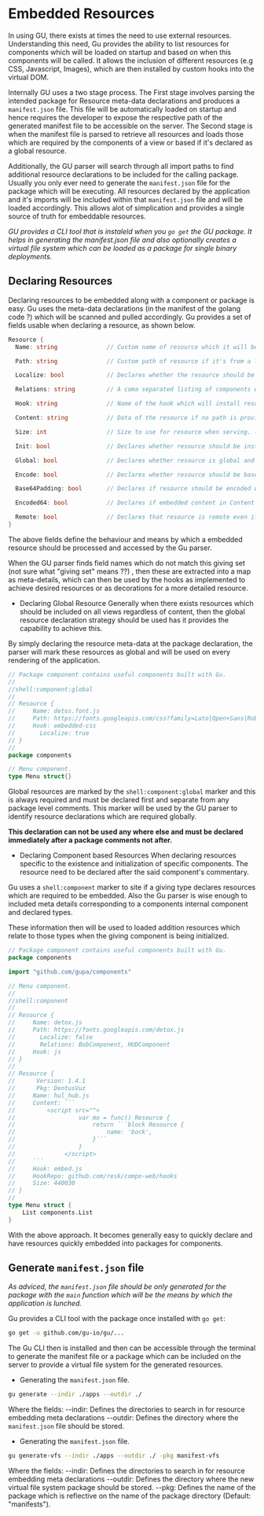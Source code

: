 Embedded Resources
==================

In using GU, there exists at times the need to use external resources. Understanding this need, Gu provides the ability to list resources for components which will be loaded on startup and based on when this components will be called. It allows the inclusion of different resources (e.g CSS, Javascript, Images), which are then  installed by custom hooks into the virtual DOM.

Internally GU uses a two stage process. The First stage involves parsing the intended package for Resource meta-data declarations and produces a `manifest.json` file. This file will be automatically loaded on startup and hence requires the developer to expose the respective path of the generated manifest file to be accessible on the server. The Second stage is when the manifest file is parsed to retrieve all resources and loads those which are required by the components of a view or based if it's declared as a global resource.

Additionally, the GU parser will search through all import paths to find additional resource declarations to be included for the calling package. Usually you only ever need to generate the `manifest.json` file for the package which will be executing. All resources declared by the application and it's imports will be included within that `manifest.json` file and will be loaded accordingly. This allows alot of simplication and provides a single source of truth for embeddable resources.

*GU provides a CLI tool that is instaleld when you `go get`  the GU package. It helps in generating the manifest.json file and also optionally creates a virtual file system which can be loaded as a package for single binary deployments.*

Declaring Resources
-------------------

Declaring resources to be embedded along with a component or package is easy. Gu uses the meta-data declarations (in the manifest of the golang code ?)  which will be scanned and pulled accordingly. Gu provides a set of fields usable when declaring a resource, as shown below.

```go
Resource {
  Name: string              // Custom name of resource which it will be accessed under. (REQUIRED)

  Path: string              // Custom path of resource if it's from a local or remote file on a CDN/Other endpoint. (OPTIONAL IF CONTENT IS PROVIDED)

  Localize: bool            // Declares whether the resource should be pulled from endpoint path and copied into manifests file. (REQUIRED)

  Relations: string         // A coma separated listing of components which use this resource. Helps to avoid duplications. (OPTIONAL)

  Hook: string              // Name of the hook which will install resource. (REQUIRED)

  Content: string           // Data of the resource if no path is provided. (REQUIRED If No Path exists)

  Size: int                 // Size to use for resource when serving. (OPTIONAL, DEFAULT: Automatically set when resource is localized)

  Init: bool                // Declares whether resource should be installed when component is initialized. (OPTIONAL, DEFAULT: true)

  Global: bool              // Declares whether resource is global and should be registered and accessible through the Gu resource registry. (OPTIONAL, DEFAULT: false)

  Encode: bool              // Declares whether resource should be base64 encoded when retrieved from endpoint path. (OPTIONAL, DEFAULT: true)

  Base64Padding: bool       // Declares if resource should be encoded with base64 padding or non padding. (REQUIRED)

  Encoded64: bool           // Declares if embedded content in Content field is already base64 encoded. (OPTIONAL, DEFAULT: false)

  Remote: bool              // Declares that resource is remote even if path provided is local and will be provided by serve. (OPTIONAL, DEFAULT: false)
}
```

The above fields define the behaviour and means by which a embedded resource should be processed and accessed by the Gu parser.

When the GU parser finds field names which do not match this giving set (not sure what "giving set" means ??) , then these are extracted into a map as meta-details, which can then be used by the hooks as implemented to achieve desired resources or as decorations for a more detailed resource.

-	Declaring Global Resource Generally when there exists resources which should be included on all views regardless of content, then the global resource declaration strategy should be used has it provides the capability to achieve this.

By simply declaring the resource meta-data at the package declaration, the parser will mark these resources as global and will be used on every rendering of the application.

```go
// Package component contains useful components built with Gu.
//
//shell:component:global
//
// Resource {
//     Name: detos.font.js
//     Path: https://fonts.googleapis.com/css?family=Lato|Open+Sans|Roboto
//     Hook: embedded-css
//		 Localize: true
// }
//
package components

// Menu component.
type Menu struct{}
```

Global resources are marked by the `shell:component:global` marker and this is always required and must be declared first and separate from any package level comments. This marker will be used by the GU parser to identify resource declarations which are required globally.

**This declaration can not be used any where else and must be declared immediately after a package comments not after.**

-	Declaring Component based Resources When declaring resources specific to the existence and initialization of specific components. The resource need to be declared after the said component's commentary.

Gu uses a `shell:component` marker to site if a giving type declares resources which are required to be embedded. Also the Gu parser is wise enough to included meta details corresponding to a components internal component and declared types.

These information then will be used to loaded addition resources which relate to those types when the giving component is being initialized.

```go
// Package component contains useful components built with Gu.
package components

import "github.com/gupa/components"

// Menu component.
//
//shell:component
//
// Resource {
//     Name: detox.js
//     Path: https://fonts.googleapis.com/detox.js
//		 Localize: false
//		 Relations: BobComponent, HUDComponent
//     Hook: js
// }
//
// Resource {
// 		Version: 1.4.1
// 		Pkg: DentusVuz
//     Name: hul_hub.js
//     Content: ```
//         <script src="">
// 					var mo = func() Resource {
// 						return ```block Resource {
// 							name: 'bock',
// 						}```
// 					}
// 				</script>
//     ```
//     Hook: embed.js
//     HookRepo: github.com/resk/compo-web/hooks
//     Size: 440030
// }
//
type Menu struct {
	List components.List
}
```

With the above approach. It becomes generally easy to quickly declare and have resources quickly embedded into packages for components.

Generate `manifest.json` file
-----------------------------

*As adviced, the `manifest.json` file should be only generated for the package with the `main` function which will be the means by which the application is lunched.*

Gu provides a CLI tool with the package once installed with `go get`:

```bash
go get -u github.com/gu-io/gu/...
```

The Gu CLI then is installed and then can be accessible through the terminal to generate the manifest file or a package which can be included on the server to provide a virtual file system for the generated resources.

-	Generating the `manifest.json` file.

```bash
gu generate --indir ./apps --outdir ./
```

Where the fields: --indir: Defines the directories to search in for resource embedding meta declarations --outdir: Defines the directory where the `manifest.json` file should be stored.

-	Generating the `manifest.json` file.

```bash
gu generate-vfs --indir ./apps --outdir ./ -pkg manifest-vfs
```

Where the fields: --indir: Defines the directories to search in for resource embedding meta declarations --outdir: Defines the directory where the new virtual file system package should be stored. --pkg: Defines the name of the package which is reflective on the name of the package directory (Default: "manifests").
